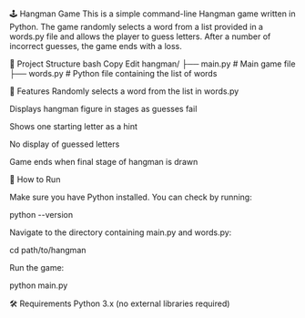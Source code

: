 🕹️ Hangman Game 
This is a simple command-line Hangman game written in Python. The game randomly selects a word from a list provided in a words.py file and allows the player to guess letters. After a number of incorrect guesses, the game ends with a loss.

📂 Project Structure
bash
Copy
Edit
hangman/
├── main.py        # Main game file
├── words.py       # Python file containing the list of words

🧠 Features
Randomly selects a word from the list in words.py

Displays hangman figure in stages as guesses fail

Shows one starting letter as a hint

No display of guessed letters

Game ends when final stage of hangman is drawn

🚀 How to Run

Make sure you have Python installed. You can check by running:

python --version

Navigate to the directory containing main.py and words.py:

cd path/to/hangman

Run the game:

python main.py

🛠 Requirements
Python 3.x (no external libraries required)
